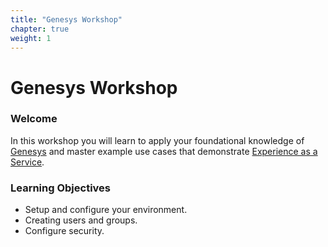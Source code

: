 ```yaml
---
title: "Genesys Workshop"
chapter: true
weight: 1
---
```


# Genesys Workshop

### Welcome

In this workshop you will learn to apply your foundational knowledge of [Genesys](https://genesys.com) and master example use cases that demonstrate [Experience as a Service](https://www.genesys.com/experience-as-a-service).

### Learning Objectives
- Setup and configure your environment.
- Creating users and groups.
- Configure security.